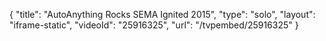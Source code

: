 {
    "title": "AutoAnything Rocks SEMA Ignited 2015",
    "type": "solo",
    "layout": "iframe-static",
    "videoId": "25916325",
    "url": "\/tvpembed\/25916325"
}